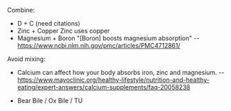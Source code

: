 Combine:
 - D + C
   (need citations)
 - Zinc + Copper
   Zinc uses copper
 - Magnesium + Boron
   "[Boron] boosts magnesium absorption"
   -- https://www.ncbi.nlm.nih.gov/pmc/articles/PMC4712861/

Avoid mixing:
 - Calcium can affect how your body absorbs iron, zinc and magnesium. -- https://www.mayoclinic.org/healthy-lifestyle/nutrition-and-healthy-eating/expert-answers/calcium-supplements/faq-20058238

- Bear Bile / Ox Bile / TU
<!--stackedit_data:
eyJoaXN0b3J5IjpbLTc3MTgwMjc2NywtNDU5MDU0OTY4LDEwND
g0NDA1NjAsLTg2ODE3NjY1Nl19
-->